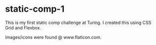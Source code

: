 # static-comp-1

<p>
This is my first static comp challenge at Turing. I created this using CSS Grid and Flexbox.
</p>
<p>
Images/icons were found @ www.flaticon.com.
</p>
